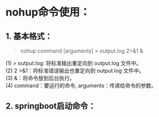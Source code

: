 # nohup命令使用：

## 1. 基本格式：  
> nohup command [arguments] > output.log 2>&1 &  
>
(1) \> output.log: 将标准输出重定向到 output.log 文件中。  
(2) 2 \>&1：将标准错误输出也重定向到 output.log 文件中。  
(3) &：将命令放到后台执行。  
(4) command：要运行的命令, arguments：传递给命令的参数。

## 2. springboot启动命令：
